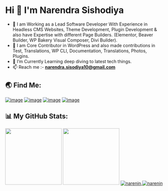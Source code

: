 <h1 align="left">Hi 👋 I'm Narendra Sishodiya</h1>

- 🌱 I am Working as a Lead Software Developer With Experience in Headless CMS Websites, Theme Development, Plugin Development & also have Expertise with different Page Builders. (Elementor, Beaver Builder, WP Bakery Visual Composer, Divi Builder).
- 🥇 I am Core Contributor in WordPress and also made contributions in Test, Translations, WP CLI, Documentation, Translations, Photos, Plugins.
- 🔭 I’m Currently Learning deep diving to latest tech things.
- 📫 Reach me :-  **narendra.sisodiya10@gmail.com**

<h2 align="left">🌏 Find Me:</h2>
<div align="left">
 
[![image](https://img.shields.io/badge/LinkedIn-0077B5?style=for-the-badge&logo=linkedin&logoColor=white)](https://www.linkedin.com/in/narendrasishodiya)
[![image](https://img.shields.io/badge/-WordPress-blue?style=for-the-badge&logo=wordpress&logoColor=white)](https://profiles.wordpress.org/narenin/) 
[![image](https://img.shields.io/badge/Github-black?style=for-the-badge&logo=github&logoColor=white)](https://github.com/narenin)
[![image](https://img.shields.io/badge/Gmail-D14836?style=for-the-badge&logo=gmail&logoColor=white)](mailto:narendra.sisodiya10@gmail.com)

</div>

<h2 align="left">📊 My GitHub Stats:</h2>

<div align="left">
     <a href="https://github-readme-stats.vercel.app/api/top-langs/?username=narenin&theme=aura_dark" target="_blank"><img height="180em" src="https://github-readme-stats.vercel.app/api/top-langs/?username=narenin&theme=aura_dark" /></a>
     <a href="https://github-readme-stats.vercel.app/api?username=narenin&theme=aura_dark&show_icons=true" target="_blank"><img height="180em" src="https://github-readme-stats.vercel.app/api?username=narenin&theme=aura_dark&show_icons=true" /></a>
     <a href="https://github-readme-streak-stats.herokuapp.com/?user=narenin&theme=aura_dark&show_icons=true" target="_blank">
      <img align="center" src="https://github-readme-streak-stats.herokuapp.com/?user=narenin&theme=aura_dark" alt="narenin" />
     </a>
     <a href="https://github-profile-trophy.vercel.app/?username=narenin&theme=aura_dark&show_icons=true" target="_blank">    
      <img align="center" src="https://github-profile-trophy.vercel.app/?username=narenin&theme=aura_dark" alt="narenin" />
     </a>
</div>


